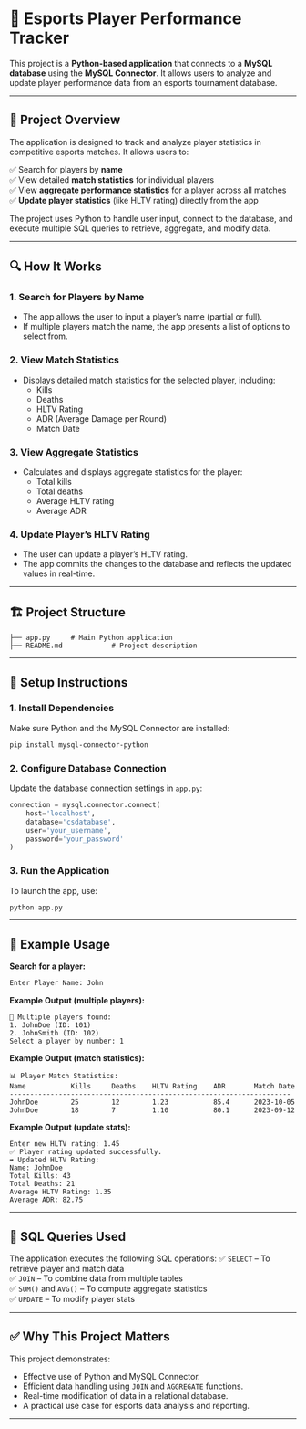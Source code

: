 # 🎯 Esports Player Performance Tracker

This project is a **Python-based application** that connects to a **MySQL database** using the **MySQL Connector**. It allows users to analyze and update player performance data from an esports tournament database.

---

## 🚀 **Project Overview**
The application is designed to track and analyze player statistics in competitive esports matches. It allows users to:

✅ Search for players by **name**  
✅ View detailed **match statistics** for individual players  
✅ View **aggregate performance statistics** for a player across all matches  
✅ **Update player statistics** (like HLTV rating) directly from the app  

The project uses Python to handle user input, connect to the database, and execute multiple SQL queries to retrieve, aggregate, and modify data.

---

## 🔍 **How It Works**
### 1. **Search for Players by Name**
- The app allows the user to input a player’s name (partial or full).  
- If multiple players match the name, the app presents a list of options to select from.  

### 2. **View Match Statistics**
- Displays detailed match statistics for the selected player, including:  
  - Kills  
  - Deaths  
  - HLTV Rating  
  - ADR (Average Damage per Round)  
  - Match Date  

### 3. **View Aggregate Statistics**
- Calculates and displays aggregate statistics for the player:  
  - Total kills  
  - Total deaths  
  - Average HLTV rating  
  - Average ADR  

### 4. **Update Player’s HLTV Rating**
- The user can update a player’s HLTV rating.  
- The app commits the changes to the database and reflects the updated values in real-time.  

---

## 🏗️ **Project Structure**
```
├── app.py     # Main Python application
├── README.md            # Project description
```

---

## 💾 **Setup Instructions**
### **1. Install Dependencies**
Make sure Python and the MySQL Connector are installed:
```bash
pip install mysql-connector-python
```

### **2. Configure Database Connection**
Update the database connection settings in `app.py`:
```python
connection = mysql.connector.connect(
    host='localhost',
    database='csdatabase',
    user='your_username',
    password='your_password'
)
```

### **3. Run the Application**
To launch the app, use:
```bash
python app.py
```

---

## 🌟 **Example Usage**
**Search for a player:**
```bash
Enter Player Name: John
```

**Example Output (multiple players):**
```
👥 Multiple players found:
1. JohnDoe (ID: 101)
2. JohnSmith (ID: 102)
Select a player by number: 1
```

**Example Output (match statistics):**
```
📊 Player Match Statistics:
Name           Kills     Deaths    HLTV Rating    ADR       Match Date
---------------------------------------------------------------------
JohnDoe        25        12        1.23           85.4      2023-10-05
JohnDoe        18        7         1.10           80.1      2023-09-12
```

**Example Output (update stats):**
```
Enter new HLTV rating: 1.45
✅ Player rating updated successfully.
➡️ Updated HLTV Rating:
Name: JohnDoe
Total Kills: 43
Total Deaths: 21
Average HLTV Rating: 1.35
Average ADR: 82.75
```

---

## 📂 **SQL Queries Used**
The application executes the following SQL operations:
✅ `SELECT` – To retrieve player and match data  
✅ `JOIN` – To combine data from multiple tables  
✅ `SUM()` and `AVG()` – To compute aggregate statistics  
✅ `UPDATE` – To modify player stats  

---

## ✅ **Why This Project Matters**
This project demonstrates:
- Effective use of Python and MySQL Connector.  
- Efficient data handling using `JOIN` and `AGGREGATE` functions.  
- Real-time modification of data in a relational database.  
- A practical use case for esports data analysis and reporting.  

---

